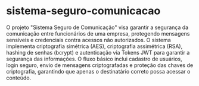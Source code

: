 # sistema-seguro-comunicacao

O projeto "Sistema Seguro de Comunicação" visa garantir a segurança da comunicação entre funcionários de uma empresa, protegendo mensagens sensíveis e credenciais contra acessos não autorizados. O sistema implementa criptografia simétrica (AES), criptografia assimétrica (RSA), hashing de senhas (bcrypt) e autenticação via Tokens JWT para garantir a segurança das informações. O fluxo básico inclui cadastro de usuários, login seguro, envio de mensagens criptografadas e proteção das chaves de criptografia, garantindo que apenas o destinatário correto possa acessar o conteúdo.
